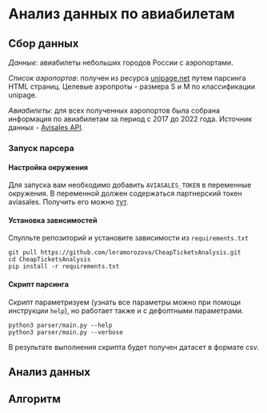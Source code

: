 # Анализ данных по авиабилетам

## Сбор данных

*Данные*: авиабилеты небольших городов России с аэропортами.

*Список аэропортов*: получен из ресурса 
[unipage.net](https://www.unipage.net/ru/airports) путем парсинга HTML страниц.
Целевые аэропроты - размера S и M по классификации unipage.

*Авиабилеты*: для всех полученных аэропортов была собрана информация по 
авиабилетам за период с 2017 до 2022 года. Источник данных - [Avisales API](https://aviasales.docs.apiary.io/#).


### Зaпуск парсера

#### Настройка окружения

Для запуска вам необходимо добавить `AVIASALES_TOKEN` в переменные окружения. 
В переменной должен содержаться партнерский токен aviasales.
Получить его можно [тут](https://support.travelpayouts.com/hc/en-us/articles/203956083-Requirements-for-data-API-access).

#### Установка зависимостей

Спулльте репозиторий и установите зависимости из `requirements.txt`
```shell
git pull https://github.com/leramorozova/CheapTicketsAnalysis.git
cd CheapTicketsAnalysis
pip install -r requirements.txt
```

#### Скрипт парсинга

Скрипт параметризуем (узнать все параметры можно при помощи инструкции `help`),
но работает также и с дефолтными параметрами.
```shell
python3 parser/main.py --help
python3 parser/main.py --verbose
```

В результате выполнения скрипта будет получен датасет в формате csv.

## Анализ данных

## Алгоритм